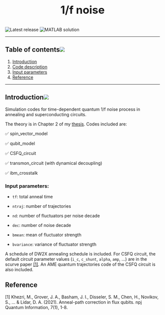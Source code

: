 <h1 align="center" style="display: block; font-size: 2.5em; font-weight: bold; margin-block-start: 1em; margin-block-end: 1em;">
<br><br><strong> 1/f noise</strong>
</h1>

![Latest release](https://img.shields.io/github/v/release/aregtech/areg-sdk?label=%20%F0%9F%93%A3%20Latest%20release&style=flat&logoColor=b0c0c0&labelColor=363D44)
<img src="https://img.shields.io/badge/MATLAB-R2022a-BLUE.svg" alt="MATLAB solution"/>

---
## Table of contents[![](./docs/img/pin.svg)](#table-of-contents)
1. [Introduction](#introduction)
2. [Code description](#codedescription)
3. [Input parameters](#inputparameters)
4. [Reference](#reference)
---
## Introduction[![](./docs/img/pin.svg)](#introduction)
Simulation codes for time-dependent quantum 1/f noise process in annealing and superconducting circuits.<br /> 

The theory is in Chapter 2 of my [thesis](https://github.com/USCqserver/1fnoise/blob/master/Kawa_Yip_thesis.pdf). Codes included are:

:white_check_mark: spin_vector_model

:white_check_mark: qubit_model

:white_check_mark: CSFQ_circuit 

:white_check_mark: transmon_circuit (with dynamical decoupling)

:white_check_mark: ibm_crosstalk


### Input parameters: <a name="inputparameters"></a>

- `tf`: total anneal time

- `ntraj`: number of trajectories

- `nd`: number of fluctuators per noise decade

- `dec`: number of noise decade

- `bmean`: mean of fluctuator strength

- `bvariance`: variance of fluctuator strength 

A schedule of DW2X annealing schedule is included. For CSFQ circuit, the default circuit parameter values (`i_c`, `c_shunt`, `alpha`, `amp`, ...) are in the scurve paper [[1]](#1). An AME quantum trajectories code of the CSFQ circuit is also included.

## Reference <a name="reference"></a>
<a id="1">[1]</a> 
Khezri, M., Grover, J. A., Basham, J. I., Disseler, S. M., Chen, H., Novikov, S., ... & Lidar, D. A. (2021). Anneal-path correction in flux qubits. npj Quantum Information, 7(1), 1-8.

